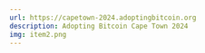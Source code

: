 ```yaml
---
url: https://capetown-2024.adoptingbitcoin.org
description: Adopting Bitcoin Cape Town 2024
img: item2.png
---
```

